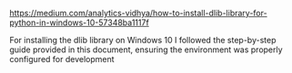 https://medium.com/analytics-vidhya/how-to-install-dlib-library-for-python-in-windows-10-57348ba1117f

For installing the dlib library on Windows 10 I followed the step-by-step guide provided in this document, ensuring the environment was properly configured for development

